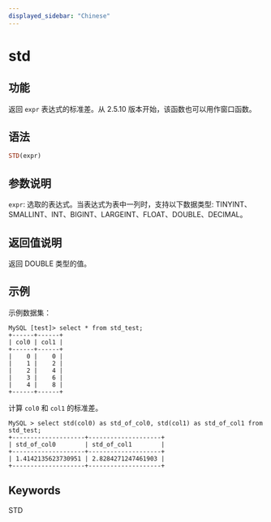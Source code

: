 ```yaml
---
displayed_sidebar: "Chinese"
---
```


# std

## 功能

返回 `expr` 表达式的标准差。从 2.5.10 版本开始，该函数也可以用作窗口函数。

## 语法

```Haskell
STD(expr)
```

## 参数说明

`expr`: 选取的表达式。当表达式为表中一列时，支持以下数据类型: TINYINT、SMALLINT、INT、BIGINT、LARGEINT、FLOAT、DOUBLE、DECIMAL。

## 返回值说明

返回 DOUBLE 类型的值。

## 示例

示例数据集：

```plaintext
MySQL [test]> select * from std_test;
+------+------+
| col0 | col1 |
+------+------+
|    0 |    0 |
|    1 |    2 |
|    2 |    4 |
|    3 |    6 |
|    4 |    8 |
+------+------+
```

计算 `col0` 和 `col1` 的标准差。

```plaintext
MySQL > select std(col0) as std_of_col0, std(col1) as std_of_col1 from std_test;
+--------------------+--------------------+
| std_of_col0        | std_of_col1        |
+--------------------+--------------------+
| 1.4142135623730951 | 2.8284271247461903 |
+--------------------+--------------------+
```

## Keywords

STD
